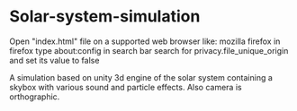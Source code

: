 # Solar-system-simulation
Open "index.html" file on a supported web browser like: mozilla firefox
in firefox type about:config in search bar
search for privacy.file_unique_origin and set its value to false

A simulation based on unity 3d engine of the solar system containing a skybox with various sound and particle effects. Also camera is orthographic.


